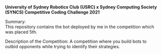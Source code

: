  **University of Sydney Robotics Club (USRC) x Sydney Computing Society (SYNCS) Competitive Coding Challenge 2021**
 
Summary: <br> 
 This repository contains the bot deployed by me in the competition which was placed 5th. 
 
Description of the Competition: 
A competition where you build bots to outbid opponents while trying to identify their strategies. 


